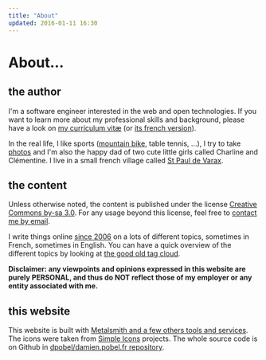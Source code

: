 ```yaml
---
title: "About"
updated: 2016-01-11 16:30
---
```


# About...

## the author

I'm a software engineer interested in the web and open technologies. If you want
to learn more about my professional skills and background, please have a look on
[my curriculum vitæ](/page/cv) (or [its french version](/page/cv-fr)).

In the real life, I like sports ([mountain bike](http://vtt.revermont.bike/),
table tennis, ...), I try to take [photos](/tag/photo) and I'm also the happy
dad of two cute little girls called Charline and Clémentine. I live in a small
french village called [St Paul de Varax](http://mairie-saintpauldevarax.fr/).

## the content

Unless otherwise noted, the content is published under the license [Creative
Commons by-sa 3.0](http://creativecommons.org/licenses/by-sa/3.0/). For any
usage beyond this license, feel free to [contact me by
email](mailto:damien+blog@pobel.fr).

I write things online [since 2006](/post/ouverture) on a lots of different
topics, sometimes in French, sometimes in English. You can have a quick overview
of the different topics by looking at [the good old tag cloud](/tags).

**Disclaimer: any viewpoints and opinions expressed in this website are
purely PERSONAL, and thus do NOT reflect those of my employer or any entity
associated with me.**

## this website

This website is built with [Metalsmith and a few others tools and
services](/post/powered-by-metalsmith/). The icons were taken from [Simple
Icons](http://simpleicons.org/) projects. The whole source code is on Github in
[dpobel/damien.pobel.fr repository](https://github.com/dpobel/damien.pobel.fr).
